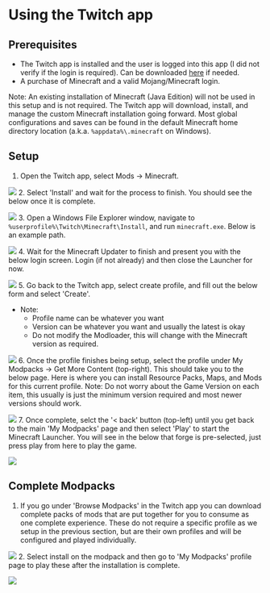 # Using the Twitch app

## Prerequisites
- The Twitch app is installed and the user is logged into this app (I did not verify if the login is required). Can be downloaded [here](https://desktop.twitchsvc.net/installer/windows/TwitchSetup.exe) if needed.
- A purchase of Minecraft and a valid Mojang/Minecraft login.

Note: An existing installation of Minecraft (Java Edition) will not be used in this setup and is not required. The Twitch app will download, install, and manage the custom Minecraft installation going forward. Most global configurations and saves can be found in the default Minecraft home directory location (a.k.a. `%appdata%\.minecraft` on Windows).

## Setup
1. Open the Twitch app, select Mods -> Minecraft.

![](img/figure1.png)
2. Select 'Install' and wait for the process to finish. You should see the below once it is complete.

![](img/figure2.png)
3. Open a Windows File Explorer window, navigate to `%userprofile%\Twitch\Minecraft\Install`, and run `minecraft.exe`. Below is an example path.

![](img/figure3.png)
4. Wait for the Minecraft Updater to finish and present you with the below login screen. Login (if not already) and then close the Launcher for now.

![](img/figure4.png)
5. Go back to the Twitch app, select create profile, and fill out the below form and select 'Create'.
- Note: 
  - Profile name can be whatever you want
  - Version can be whatever you want and usually the latest is okay
  - Do not modify the Modloader, this will change with the Minecraft version as required.

![](img/figure5.png)
6. Once the profile finishes being setup, select the profile under My Modpacks -> Get More Content (top-right). This should take you to the below page. Here is where you can install Resource Packs, Maps, and Mods for this current profile. Note: Do not worry about the Game Version on each item, this usually is just the minimum version required and most newer versions should work.

![](img/figure6.png)
7. Once complete, selct the '< back' button (top-left) until you get back to the main 'My Modpacks' page and then select 'Play' to start the Minecraft Launcher. You will see in the below that forge is pre-selected, just press play from here to play the game.

![](img/figure7.png)
## Complete Modpacks
1. If you go under 'Browse Modpacks' in the Twitch app you can download complete packs of mods that are put together for you to consume as one complete experience. These do not require a specific profile as we setup in the previous section, but are their own profiles and will be configured and played individually.

![](img/figure8.png)
2. Select install on the modpack and then go to 'My Modpacks' profile page to play these after the installation is complete. 

![](img/figure9.png)
